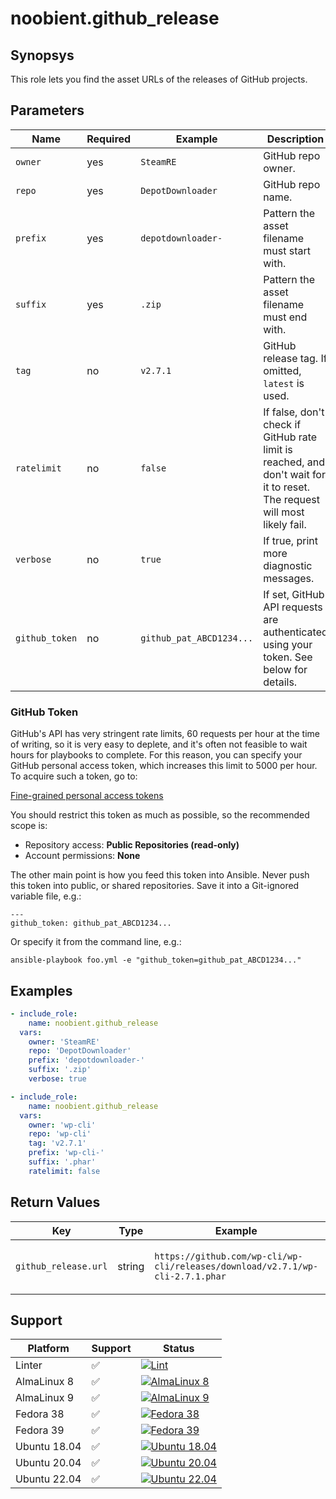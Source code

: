 # noobient.github_release

## Synopsys

This role lets you find the asset URLs of the releases of GitHub projects.

## Parameters

| Name | Required | Example | Description |
|---|---|---|---|
| `owner` | yes | `SteamRE` | GitHub repo owner. |
| `repo` | yes | `DepotDownloader` | GitHub repo name. |
| `prefix` | yes | `depotdownloader-` | Pattern the asset filename must start with. |
| `suffix` | yes | `.zip` | Pattern the asset filename must end with. |
| `tag` | no | `v2.7.1` | GitHub release tag. If omitted, `latest` is used. |
| `ratelimit` | no | `false` | If false, don't check if GitHub rate limit is reached, and don't wait for it to reset. The request will most likely fail. |
| `verbose` | no | `true` | If true, print more diagnostic messages. |
| `github_token` | no | `github_pat_ABCD1234...` | If set, GitHub API requests are authenticated using your token. See below for details. |

### GitHub Token

GitHub's API has very stringent rate limits, 60 requests per hour at the time of writing, so it is very easy to deplete,
and it's often not feasible to wait hours for playbooks to complete. For this reason, you can specify your GitHub personal access token,
which increases this limit to 5000 per hour. To acquire such a token, go to:

[Fine-grained personal access tokens](https://github.com/settings/tokens?type=beta)

You should restrict this token as much as possible, so the recommended scope is:

- Repository access: **Public Repositories (read-only)**
- Account permissions: **None**

The other main point is how you feed this token into Ansible. Never push this token into public, or shared repositories.
Save it into a Git-ignored variable file, e.g.:

```
---
github_token: github_pat_ABCD1234...
```

Or specify it from the command line, e.g.:

```
ansible-playbook foo.yml -e "github_token=github_pat_ABCD1234..."
```

## Examples

```yml
- include_role:
    name: noobient.github_release
  vars:
    owner: 'SteamRE'
    repo: 'DepotDownloader'
    prefix: 'depotdownloader-'
    suffix: '.zip'
    verbose: true

- include_role:
    name: noobient.github_release
  vars:
    owner: 'wp-cli'
    repo: 'wp-cli'
    tag: 'v2.7.1'
    prefix: 'wp-cli-'
    suffix: '.phar'
    ratelimit: false
```

## Return Values

| Key | Type | Example | Description |
|---|---|---|---|
| `github_release.url` | string | `https://github.com/wp-cli/wp-cli/releases/download/v2.7.1/wp-cli-2.7.1.phar` | Download URL for the matching asset. |

## Support

| Platform | Support | Status |
|---|---|---|
| Linter | ✅ | [![Lint](https://github.com/noobient/ansible-galaxy-github_release/actions/workflows/lint.yml/badge.svg)](https://github.com/noobient/ansible-galaxy-github_release/actions/workflows/lint.yml) |
| AlmaLinux 8 | ✅ | [![AlmaLinux 8](https://github.com/noobient/ansible-galaxy-github_release/actions/workflows/almalinux-8.yml/badge.svg)](https://github.com/noobient/ansible-galaxy-github_release/actions/workflows/almalinux-8.yml) |
| AlmaLinux 9 | ✅ | [![AlmaLinux 9](https://github.com/noobient/ansible-galaxy-github_release/actions/workflows/almalinux-9.yml/badge.svg)](https://github.com/noobient/ansible-galaxy-github_release/actions/workflows/almalinux-9.yml) |
| Fedora 38 | ✅ | [![Fedora 38](https://github.com/noobient/ansible-galaxy-github_release/actions/workflows/fedora-38.yml/badge.svg)](https://github.com/noobient/ansible-galaxy-github_release/actions/workflows/fedora-38.yml) |
| Fedora 39 | ✅ | [![Fedora 39](https://github.com/noobient/ansible-galaxy-firewalld/actions/workflows/fedora-39.yml/badge.svg)](https://github.com/noobient/ansible-galaxy-firewalld/actions/workflows/fedora-39.yml) |
| Ubuntu 18.04 | ✅ | [![Ubuntu 18.04](https://github.com/noobient/ansible-galaxy-github_release/actions/workflows/ubuntu-18.04.yml/badge.svg)](https://github.com/noobient/ansible-galaxy-github_release/actions/workflows/ubuntu-18.04.yml) |
| Ubuntu 20.04 | ✅ | [![Ubuntu 20.04](https://github.com/noobient/ansible-galaxy-github_release/actions/workflows/ubuntu-20.04.yml/badge.svg)](https://github.com/noobient/ansible-galaxy-github_release/actions/workflows/ubuntu-20.04.yml) |
| Ubuntu 22.04 | ✅ | [![Ubuntu 22.04](https://github.com/noobient/ansible-galaxy-github_release/actions/workflows/ubuntu-22.04.yml/badge.svg)](https://github.com/noobient/ansible-galaxy-github_release/actions/workflows/ubuntu-22.04.yml) |
